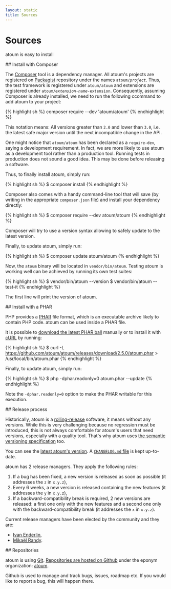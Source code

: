 ```yaml
---
layout: static
title: Sources
---
```


# Sources

<p class="header__paragraph">atoum is easy to install</p>

<section class="visual-section">
## Install with Composer

The [Composer][composer] tool is a dependency manager. All atoum's projects are registered on [Packagist][packagist] 
repository under the names <code>atoum/<em>project</em></code>. Thus, the test framework is registered under 
`atoum/atoum` and extensions are registered under <code>atoum/<em>extension-name</em>-extension</code>.
Consequently, assuming Composer is already installed, we need to run the following ccommand to add atoum to your project:

{% highlight sh %}
composer require --dev 'atoum/atoum'
{% endhighlight %}

This notation means: All versions greater than `2.0` and lower than `3.0`, i.e. the latest safe major version until the
next incompatible change in the API.

One might notice that `atoum/atoum` has been declared as a `require-dev`, saying a development requirement. In fact,
we are more likely to use atoum as a development tool rather than a production tool. Running tests in production does
not sound a good idea. This may be done before releasing a software.

Thus, to finally install atoum, simply run:

{% highlight sh %}
$ composer install
{% endhighlight %}

Composer also comes with a handy command-line tool that will save (by writing in the appropriate `composer.json` file)
and install your dependency directly:

{% highlight sh %}
$ composer require --dev atoum/atoum
{% endhighlight %}

Composer will try to use a version syntax allowing to safely update to the latest version.

Finally, to update atoum, simply run:

{% highlight sh %}
$ composer update atoum/atoum
{% endhighlight %}

Now, the `atoum` binary will be located in `vendor/bin/atoum`. Testing atoum is working well can be achieved by running
its own test suites:

{% highlight sh %}
$ vendor/bin/atoum --version
$ vendor/bin/atoum --test-it
{% endhighlight %}

The first line will print the version of atoum.
</section>

<section class="visual-section">
## Install with a PHAR

PHP provides a [PHAR][php-phar] file format, which is an executable archive likely to contain PHP
code. atoum can be used inside a PHAR file.

It is possible to [download the latest PHAR ball][release-phar] manually or to install it with [cURL][curl] by running:

{% highlight sh %}
$ curl -L https://github.com/atoum/atoum/releases/download/2.5.0/atoum.phar > /usr/local/bin/atoum.phar
{% endhighlight %}

Finally, to update atoum, simply run:

{% highlight sh %}
$ php -dphar.readonly=0 atoum.phar --update
{% endhighlight %}

Note the `-dphar.readonly=0` option to make the PHAR writable for this execution.
</section>

<section class="visual-section">
## Release process

Historically, atoum is a [rolling-release] software, it means without any versions. While this is very challenging 
because no regression must be introduced, this is not always comfortable for atoum's users that need versions, 
especially with a quality tool. That's why atoum uses [the semantic versioning specification][semver] too.

You can see the [latest atoum's version][release]. A [`CHANGELOG.md` file][changelog] is kept up-to-date.

atoum has 2 release managers. They apply the following rules:

1. If a bug has been fixed, a new version is released as soon as possible (it addresses the `z` in `x.y.z`),
2. Every 6 weeks, a new version is released containing the new features (it addresses the `y` in `x.y.z`),
3. If a backward-compatibility break is required, 2 new versions are released: a first one only with the new features
   and a second one only with the backward-compatibility break (it addresses the `x` in `x.y.z`).

Current release managers have been elected by the community and they are:

* [Ivan Enderlin][@Hywan],
* [Mikaël Randy][@mikaelrandy].
</section>

<section class="visual-section">
## Repositories

atoum is using [Git][git]. [Repositories are hosted on Github][atoum-repo-gh] under the eponym organization: 
[atoum][atoum-org-gh].

Github is used to manage and track bugs, issues, roadmap etc. If you would like to report a bug, this will happen there.
</section>

<script src="/js/release.js"></script>
<script>
var release = new Release();
release.getPharUrl().then(function(url) {
    document.body.innerHTML = document.body.innerHTML.split("https://github.com/atoum/atoum/releases/download/2.5.0/atoum.phar").join(url);
});

release.getPharShortUrl().then(function(url) {
    document.body.innerHTML = document.body.innerHTML.split("/atoum/atoum/#/releases/download/2.5.0/atoum.phar").join(url);
});
</script>

[release]: /atoum/atoum/#/releases/latest
[changelog]: /atoum/atoum/#/blob/master/CHANGELOG.md
[@Hywan]: https://github.com/Hywan
[@mikaelrandy]: https://github.com/mikaelrandy
[composer]: https://getcomposer.org/
[packagist]: https://packagist.org/search/?q=atoum/
[php-phar]: http://php.net/phar
[git]: http://git-scm.com/
[atoum-repo-gh]: /atoum/atoum
[atoum-org-gh]: /atoum
[release-phar]: /atoum/atoum/#/releases/download/2.5.0/atoum.phar
[curl]: http://curl.haxx.se/
[rolling-release]: https://en.wikipedia.org/wiki/Rolling_release
[semver]: http://www.semver.org/
